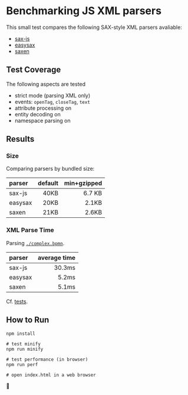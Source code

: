 # Benchmarking JS XML parsers

This small test compares the following SAX-style XML parsers avaliable:

* [sax-js](https://github.com/isaacs/sax-js)
* [easysax](https://github.com/vflash/easysax)
* [saxen](https://github.com/nikku/saxen)

## Test Coverage

The following aspects are tested

* strict mode (parsing XML only)
* events: `openTag`, `closeTag`, `text`
* attribute processing on
* entity decoding on
* namespace parsing on


## Results

### Size

Comparing parsers by bundled size:

| parser | default | min+gzipped |
| :--- | ---:|---:|
| sax-js | 40KB | 6.7 KB |
| easysax | 20KB | 2.1KB |
| saxen | 21KB | 2.6KB |

### XML Parse Time

Parsing [`./complex.bpmn`](./complex.bpmn).

| parser | average time |
| :--- | ---:|
| sax-js | 30.3ms |
| easysax | 5.2ms |
| saxen | 5.1ms |

Cf. [tests](./index.js).


## How to Run

```
npm install

# test minify
npm run minify

# test performance (in browser)
npm run perf

# open index.html in a web browser
```

 :rocket:
